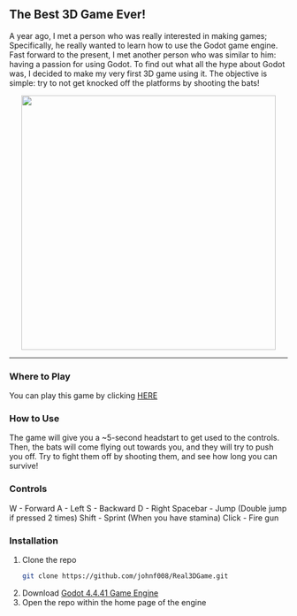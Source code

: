## The Best 3D Game Ever!
A year ago, I met a person who was really interested in making games; Specifically, he really wanted to learn how to use the Godot game engine. Fast forward to the present, I met another person who was similar to him: having a passion for using Godot. To find out what all the hype about Godot was, I decided to make my very first 3D game using it. The objective is simple: try to not get knocked off the platforms by shooting the bats!

<p align="center">
  <img width="460" src="https://github.com/user-attachments/assets/2cfdeb44-cb24-4f45-9bf3-d80ddc0771d4">
</p>



---


### Where to Play
You can play this game by clicking <a href="https://regular-player.itch.io/the-best-3d-game" target="_blank">HERE</a>

### How to Use
The game will give you a ~5-second headstart to get used to the controls. Then, the bats will come flying out towards you, and they will try to push you off. Try to fight them off by shooting them, and see how long you can survive!

### Controls
W - Forward
A - Left
S - Backward
D - Right
Spacebar - Jump (Double jump if pressed 2 times)
Shift - Sprint (When you have stamina)
Click - Fire gun

### Installation

1. Clone the repo
   ```sh
   git clone https://github.com/johnf008/Real3DGame.git
   ```
2. Download  <a href="https://godotengine.org/download/windows/" target="_blank">Godot 4.4.41 Game Engine</a>
3. Open the repo within the home page of the engine
